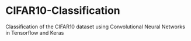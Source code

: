 # CIFAR10-Classification
Classification of the CIFAR10 dataset using Convolutional Neural Networks in Tensorflow and Keras
